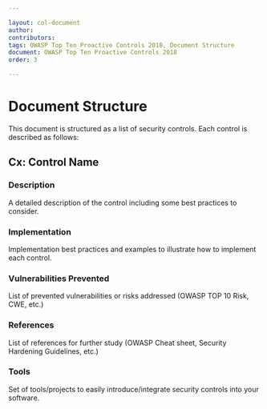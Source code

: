 ```yaml
---

layout: col-document
author:
contributors:
tags: OWASP Top Ten Proactive Controls 2018, Document Structure
document: OWASP Top Ten Proactive Controls 2018
order: 3

---
```


# Document Structure
This document is structured as a list of security controls. Each control is described as follows:


## Cx: Control Name

### Description
A detailed description of the control including some best practices to consider.

### Implementation
Implementation best practices  and examples to illustrate how to implement each control.

### Vulnerabilities Prevented
List of prevented vulnerabilities or risks addressed (OWASP TOP 10 Risk, CWE, etc.)

### References
List of references for further study (OWASP Cheat sheet, Security Hardening Guidelines, etc.)


### Tools
Set of tools/projects to easily introduce/integrate security controls into your software.
